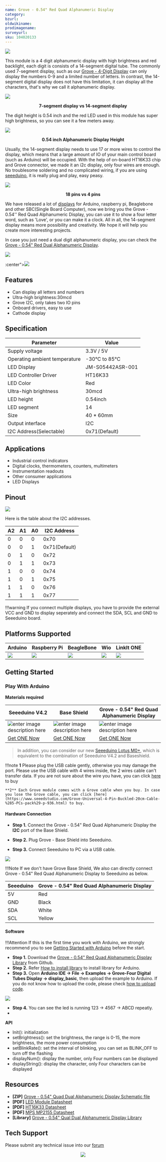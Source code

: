 ```yaml
---
name: Grove - 0.54" Red Quad Alphanumeric Display
category: 
bzurl: 
oldwikiname: 
prodimagename: 
surveyurl: 
sku: 104020133
---
```



![](https://github.com/SeeedDocument/Grove-0.54-Red-Quad-Alphanumeric-Display/raw/master/img/104020133-front.png)


This module is a 4 digit alphanumeric display with high brightness and red backlight, each digit is consists of a 14-segment digital tube. The commonly used 7-segment display, such as our [Grove - 4-Digit Display](https://www.seeedstudio.com/Grove-4-Digit-Display.html) can only display the numbers 0-9 and a limited number of letters. In contrast, the 14-segment digital display does not have this limitation, it can display all the characters, that's why we call it alphanumeric display.
 
![](https://github.com/SeeedDocument/Grove-0.54-Red-Dual-Alphanumeric-Display/raw/master/img/seve-seg-compare-14-seg.png)

<div align="center"><b>7-segment display vs 14-segment display</b><i> </i></div>


The digit height is 0.54 inch and the red LED used in this module has super high brightness, so you can see it a few meters away. 
 
![](https://github.com/SeeedDocument/Grove-0.54-Red-Dual-Alphanumeric-Display/raw/master/img/digit-height.jpg)

<div align="center"><b>0.54 inch Alphanumeric Display Height</b><i> </i></div>


 
Usually, the 14-segment display needs to use 17 or more wires to control the display, which means that a large amount of IO of your main control board (such as Arduino) will be occupied. With the help of on-board HT16K33 chip and Grove connector, we made it an i2c display, only four wires are enough. No troublesome soldering and no complicated wiring, if you are using [seeeduino](https://www.seeedstudio.com/seeeduino-boards-c-987.html), it is really plug and play, easy peasy.

![](https://github.com/SeeedDocument/Grove-0.54-Red-Dual-Alphanumeric-Display/raw/master/img/pins-compare.jpg)


<div align="center"><b>18 pins vs 4 pins</b><i> </i></div>
 
We have released a lot of [displays](https://www.seeedstudio.com/displays-c-929.html) for Arduino, raspberry pi, Beaglebone and other SBC(Single Board Computer), now we bring you the Grove - 0.54'' Red Quad Alphanumeric Display, you can use it to show a four letter word, such as 'Love', or you can make it a clock. All in all, the 14-segment display means more possibility and creativity. We hope it will help you create more interesting projects. 
 
In case you just need a dual digit alphanumeric display, you can check the
[Grove - 0.54" Red Dual Alphanumeric Display](http://seeedstudio.com/Grove-0-54-Red-Dual-Alphanumeric-Display-p-4031.html).


<p style="<br /><p style="text-align:center"><a href="https://www.seeedstudio.com/act-4.html" target="_blank"><img src="https://github.com/SeeedDocument/Wiki_Banner/raw/master/new_product.jpg" /></a></p>:center"><a href="https://www.seeedstudio.com/Grove-0-54-Red-Quad-Alphanumeric-Display-p-4032.html" target="_blank"><img src="https://github.com/SeeedDocument/wiki_english/raw/master/docs/images/300px-Get_One_Now_Banner-ragular.png" /></a></p>



## Features

- Can display all letters and numbers
- Ultra-high brightness:30mcd
- Grove I2C, only takes two IO pins
- Onboard drivers, easy to use
- Cathode display


## Specification

| Parameter                     | Value           |
|-------------------------------|-----------------|
| Supply voltage                | 3.3V / 5V       |
| Operating ambient temperature | -30°C to 85°C   |
| LED Display                   | JM-S05442ASR-001|
| LED Controller Driver         | HT16K33         |
| LED Color                     | Red             |
| Ultra-high brightness         | 30mcd           |
| LED height                    | 0.54inch        |
| LED segment                   | 14              |
| Size                          | 40 * 60mm       |
| Output interface              | I2C             |
| I2C Address(Selectable)       | 0x71(Default)   |

## Applications

- Industrial control indicators
- Digital clocks, thermometers, counters, multimeters
- Instrumentation readouts
- Other consumer applications
- LED Displays


## Pinout

![](https://github.com/SeeedDocument/Grove-0.54-Red-Quad-Alphanumeric-Display/raw/master/img/pinout.jpg)

Here is the table about the I2C addresses. 

| A2 | A1 | A0 | I2C Address |
|----|----|----|-------------|
| 0  | 0  | 0  | 0x70        |
| 0  | 0  | 1  | 0x71(Default)        |
| 0  | 1  | 0  | 0x72        |
| 0  | 1  | 1  | 0x73        |
| 1  | 0  | 0  | 0x74        |
| 1  | 0  | 1  | 0x75        |
| 1  | 1  | 0  | 0x76        |
| 1  | 1  | 1  | 0x77        |


!!!warning
    If you connect multiple displays, you have to provide the external VCC and GND to display seperately and connect the SDA, SCL and GND to Seeeduino board.  

## Platforms Supported

| Arduino                                                                                             | Raspberry Pi                                                                                             | BeagleBone                                                                                      | Wio                                                                                               | LinkIt ONE                                                                                         |
|-----------------------------------------------------------------------------------------------------|----------------------------------------------------------------------------------------------------------|-------------------------------------------------------------------------------------------------|---------------------------------------------------------------------------------------------------|----------------------------------------------------------------------------------------------------|
| ![](https://raw.githubusercontent.com/SeeedDocument/wiki_english/master/docs/images/arduino_logo.jpg) | ![](https://raw.githubusercontent.com/SeeedDocument/wiki_english/master/docs/images/raspberry_pi_logo_n.jpg) | ![](https://raw.githubusercontent.com/SeeedDocument/wiki_english/master/docs/images/bbg_logo_n.jpg) | ![](https://raw.githubusercontent.com/SeeedDocument/wiki_english/master/docs/images/wio_logo_n.jpg) | ![](https://raw.githubusercontent.com/SeeedDocument/wiki_english/master/docs/images/linkit_logo_n.jpg) |



## Getting Started

### Play With Arduino


**Materials required**


| Seeeduino V4.2 | Base Shield |Grove - 0.54" Red Quad Alphanumeric Display|
|--------------|-------------|-----------------|
|![enter image description here](https://github.com/SeeedDocument/wiki_english/raw/master/docs/images/seeeduino_v4.2.jpg)|![enter image description here](https://github.com/SeeedDocument/wiki_english/raw/master/docs/images/base_shield.jpg)|![enter image description here](https://github.com/SeeedDocument/Grove-0.54-Red-Quad-Alphanumeric-Display/raw/master/img/104020133-front-s.png)
|[Get ONE Now](http://www.seeedstudio.com/Seeeduino-V4.2-p-2517.html)|[Get ONE Now](https://www.seeedstudio.com/Base-Shield-V2-p-1378.html)|[Get ONE Now](https://www.seeedstudio.com/Grove-0-54-Red-Quad-Alphanumeric-Display-p-4032.html)|



>In addition, you can consider our new [Seeeduino Lotus M0+](https://www.seeedstudio.com/Seeeduino-Lotus-Cortex-M0-p-2896.html), which is equivalent to the combination of Seeeduino V4.2 and Baseshield.


!!!note
    **1** Please plug the USB cable gently, otherwise you may damage the port. Please use the USB cable with 4 wires inside, the 2 wires cable can't transfer data. If you are not sure about the wire you have, you can click [here](https://www.seeedstudio.com/Micro-USB-Cable-48cm-p-1475.html) to buy 
    
    **2** Each Grove module comes with a Grove cable when you buy. In case you lose the Grove cable, you can click [here](https://www.seeedstudio.com/Grove-Universal-4-Pin-Buckled-20cm-Cable-%285-PCs-pack%29-p-936.html) to buy.


#### Hardware Connection


- **Step 1.** Connect the Grove - 0.54" Red Quad Alphanumeric Display the **I2C** port of the Base Shield.

- **Step 2.** Plug Grove - Base Shield into Seeeduino.

- **Step 3.** Connect Seeeduino to PC via a USB cable.


![](https://github.com/SeeedDocument/Grove-0.54-Red-Quad-Alphanumeric-Display/raw/master/img/wiki_connect.png)


!!!Note
	If we don't have Grove Base Shield, We also can directly connect Grove - 0.54" Red Quad Alphanumeric Display to Seeeduino as below.

| Seeeduino       | Grove - 0.54" Red Quad Alphanumeric Display |
|---------------|-------------------------|
| 5V            | Red                     |
| GND           | Black                   |
| SDA           | White                   |
| SCL           | Yellow                  |


#### Software

!!!Attention
        If this is the first time you work with Arduino, we strongly recommend you to see [Getting Started with Arduino](http://wiki.seeedstudio.com/Getting_Started_with_Arduino/) before the start.


- **Step 1.** Download the  [Grove - 0.54" Red Quad Alphanumeric Display Library](https://github.com/Seeed-Studio/Seeed_Alphanumeric_display_4)  from Github.
- **Step 2.** Refer [How to install library](http://wiki.seeedstudio.com/How_to_install_Arduino_Library) to install library for Arduino.
- **Step 3.** Open **Arduino IDE -> File -> Examples -> Grove-Four Digital Tubes Display -> display_basic**, then upload the example to Arduino. If you do not know how to upload the code, please check [how to upload code](http://wiki.seeedstudio.com/Upload_Code/).

![](https://github.com/SeeedDocument/Grove-0.54-Red-Quad-Alphanumeric-Display/raw/master/img/arduino_ide_example.png)

- **Step 4.** You can see the led is running 123 -> 4567 -> ABCD repeatly.
- 


**API**

- Init(): initialization 
- setBrightness(): set the brightness, the range is 0-15, the more brightness, the more power consumption 
- setBlinkRate(): set the interval of blinking, you can set as BLINK_OFF to turn off the flashing
- displayNum(): display the number, only Four numbers can be displayed
- dsplayString(): display the character, only Four characters can be displayed
  

## Resources

- **[ZIP]** [Grove - 0.54" Quad Dual Alphanumeric Display Schematic file](https://github.com/SeeedDocument/Grove-0.54-Red-Quad-Alphanumeric-Display/raw/master/res/Grove-0.54-Red-Quad-Alphanumeric-Display.zip)
- **[PDF]** [LED Module Datasheet](https://github.com/SeeedDocument/Grove-0.54-Red-Quad-Alphanumeric-Display/raw/master/res/DIP-LED-4.pdf)
- **[PDF]** [HT16K33 Datasheet](https://github.com/SeeedDocument/Grove-0.54-Red-Dual-Alphanumeric-Display/raw/master/res/HT16K33.pdf)
- **[PDF]** [MPS MP2155 Datasheet](https://github.com/SeeedDocument/Grove-0.54-Red-Dual-Alphanumeric-Display/raw/master/res/MPS_MP2155%20datasheetpdf.pdf)
- **[Library]** [Grove - 0.54" Qual Dual Alphanumeric Display Library](https://github.com/Seeed-Studio/Seeed_Alphanumeric_display_4)


## Tech Support
Please submit any technical issue into our [forum](http://forum.seeedstudio.com/)<br /><p style="text-align:center"><a href="https://www.seeedstudio.com/act-4.html" target="_blank"><img src="https://github.com/SeeedDocument/Wiki_Banner/raw/master/new_product.jpg" /></a></p>
